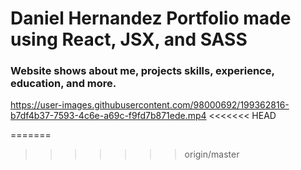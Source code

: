 <h1>Daniel Hernandez Portfolio made using React, JSX, and SASS</h1>
<h3>Website shows about me, projects skills, experience, education, and more.</h3>

https://user-images.githubusercontent.com/98000692/199362816-b7df4b37-7593-4c6e-a69c-f9fd7b871ede.mp4
<<<<<<< HEAD

=======
>>>>>>> origin/master
